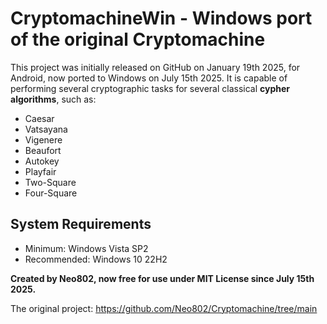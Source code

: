 # CryptomachineWin - Windows port of the original Cryptomachine
This project was initially released on GitHub on January 19th 2025, for Android, now ported to Windows on July 15th 2025.
It is capable of performing several cryptographic tasks for several classical **cypher algorithms**, such as:
- Caesar 
- Vatsayana
- Vigenere
- Beaufort
- Autokey
- Playfair
- Two-Square
- Four-Square

## System Requirements
- Minimum: Windows Vista SP2
- Recommended: Windows 10 22H2

**Created by Neo802, now free for use under MIT License since July 15th 2025.**

The original project:
https://github.com/Neo802/Cryptomachine/tree/main
